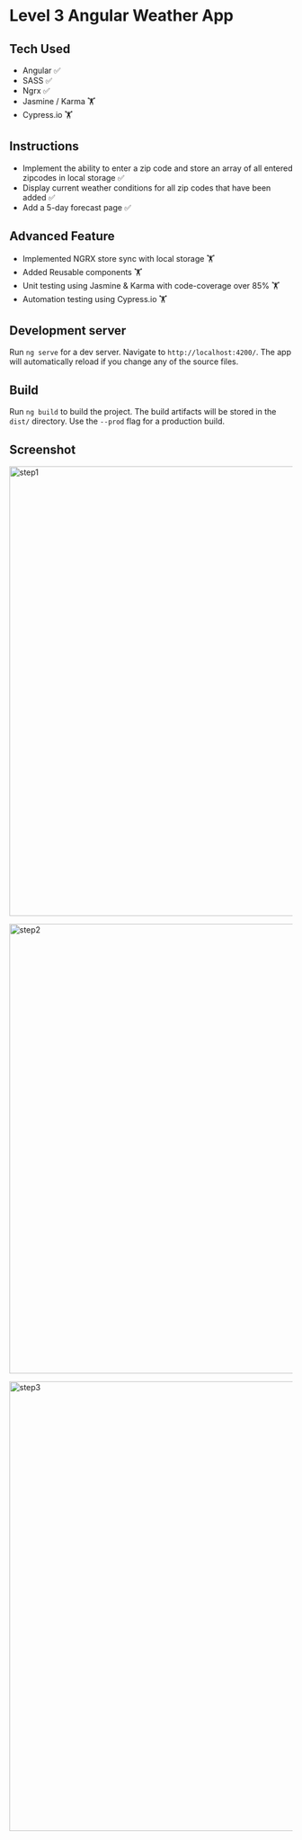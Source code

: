 # Level 3 Angular Weather App

## Tech Used

- Angular ✅
- SASS ✅
- Ngrx ✅
- Jasmine / Karma 🏋️
- Cypress.io 🏋️

## Instructions

- Implement the ability to enter a zip code and store an array of all entered zipcodes in local storage ✅
- Display current weather conditions for all zip codes that have been added ✅
- Add a 5-day forecast page ✅

## Advanced Feature

- Implemented NGRX store sync with local storage 🏋️
- Added Reusable components 🏋️
- Unit testing using Jasmine & Karma with code-coverage over 85% 🏋️
- Automation testing using Cypress.io 🏋️

## Development server

Run `ng serve` for a dev server. Navigate to `http://localhost:4200/`. The app will automatically reload if you change any of the source files.

## Build

Run `ng build` to build the project. The build artifacts will be stored in the `dist/` directory. Use the `--prod` flag for a production build.

## Screenshot

<img width="800" alt="step1"  src="https://user-images.githubusercontent.com/2680132/146660303-b48a684d-3b3f-4b0d-9088-a0b50d88a1fc.png"><br>

<img width="800" alt="step2" src="https://user-images.githubusercontent.com/2680132/146660307-86a69b10-086a-47ab-b151-0a71a1dc52ab.png"><br>

<img width="800" alt="step3" src="https://user-images.githubusercontent.com/2680132/146660308-c60b589f-6230-4506-896e-b9d548315fae.png">
